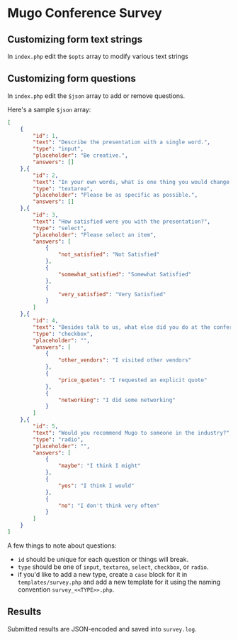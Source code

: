 # Mugo Conference Survey

## Customizing form text strings
In `index.php` edit the `$opts` array to modify various text strings

## Customizing form questions
In `index.php` edit the `$json` array to add or remove questions.

Here's a sample `$json` array:
```json
[
    {
        "id": 1,
        "text": "Describe the presentation with a single word.",
        "type": "input",
        "placeholder": "Be creative.",
        "answers": []
    },{
        "id": 2,
        "text": "In your own words, what is one thing you would change about the presentation if you could?",
        "type": "textarea",
        "placeholder": "Please be as specific as possible.",
        "answers": []
    },{
        "id": 3,
        "text": "How satisfied were you with the presentation?",
        "type": "select",
        "placeholder": "Please select an item",
        "answers": [
            { 
                "not_satisfied": "Not Satisfied" 
            },
            { 
                "somewhat_satisfied": "Somewhat Satisfied"
            },
            { 
                "very_satisfied": "Very Satisfied"
            }
        ]
    },{
        "id": 4,
        "text": "Besides talk to us, what else did you do at the conference?",
        "type": "checkbox",
        "placeholder": "",
        "answers": [
            { 
                "other_vendors": "I visited other vendors" 
            },
            { 
                "price_quotes": "I requested an explicit quote"
            },
            { 
                "networking": "I did some networking"
            }
        ]
    },{
        "id": 5,
        "text": "Would you recommend Mugo to someone in the industry?",
        "type": "radio",
        "placeholder": "",
        "answers": [
            { 
                "maybe": "I think I might" 
            },
            { 
                "yes": "I think I would"
            },
            { 
                "no": "I don't think very often"
            }
        ]
    }
]
```

A few things to note about questions:
* `id` should be unique for each question or things will break.
* `type` should be one of `input`, `textarea`, `select`, `checkbox`, or `radio`.
* if you'd like to add a new type, create a `case` block for it in `templates/survey.php` and add a new template for it 
using the naming convention `survey_<<TYPE>>.php`.

## Results
Submitted results are JSON-encoded and saved into `survey.log`.
